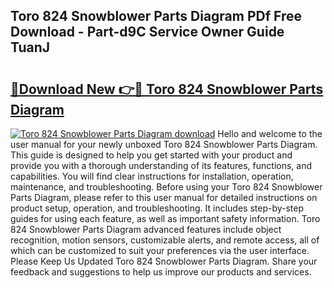 ## Toro 824 Snowblower Parts Diagram PDf Free Download - Part-d9C Service Owner Guide TuanJ

# <h2><a href="http://dfsajru.blite.top/?on=Toro+824+Snowblower+Parts+Diagram">🔗Download New 👉🔴 Toro 824 Snowblower Parts Diagram</a></h2>

[![Toro 824 Snowblower Parts Diagram download](https://i.imgur.com/lujVjoI.png)](http://dfsajru.blite.top/?on=Toro+824+Snowblower+Parts+Diagram)
Hello and welcome to the user manual for your newly unboxed Toro 824 Snowblower Parts Diagram. This guide is designed to help you get started with your product and provide you with a thorough understanding of its features, functions, and capabilities. You will find clear instructions for installation, operation, maintenance, and troubleshooting. Before using your Toro 824 Snowblower Parts Diagram, please refer to this user manual for detailed instructions on product setup, operation, and troubleshooting. It includes step-by-step guides for using each feature, as well as important safety information. Toro 824 Snowblower Parts Diagram advanced features include object recognition, motion sensors, customizable alerts, and remote access, all of which can be customized to suit your preferences via the user interface. Please Keep Us Updated Toro 824 Snowblower Parts Diagram. Share your feedback and suggestions to help us improve our products and services.
